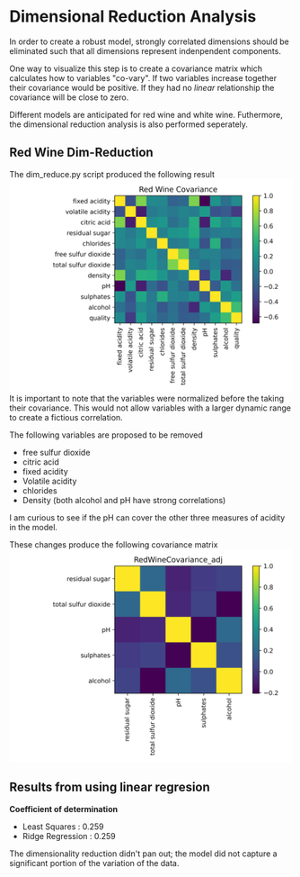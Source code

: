 # Dimensional Reduction Analysis
In order to create a robust model, strongly correlated dimensions should be 
eliminated such that all dimensions represent indenpendent components.

One way to visualize this step is to create a covariance matrix which calculates
how to variables "co-vary". If two variables increase together their covariance
would be positive. If they had no _linear_ relationship the covariance will be
close to zero.

Different models are anticipated for red wine and white wine. Futhermore, the 
dimensional reduction analysis is also performed seperately.

## Red Wine Dim-Reduction
The dim_reduce.py script produced the following result
![title](exploration/RedWineCovariance.png)
It is important to note that the variables were normalized
before the taking their covariance. This would not allow variables
with a larger dynamic range to create a fictious correlation.

The following variables are proposed to be removed
* free sulfur dioxide
* citric acid
* fixed acidity
* Volatile acidity
* chlorides
* Density (both alcohol and pH have strong correlations)

I am curious to see if the pH can cover the other three measures of acidity in
the model.

These changes produce the following covariance matrix
![](exploration/RedWineCovariance_adj.png)

## Results from using linear regresion
**Coefficient of determination**
* Least Squares 	: 0.259
* Ridge Regression 	: 0.259

The dimensionality reduction didn't pan out; the model did not capture a significant
portion of the variation of the data.
